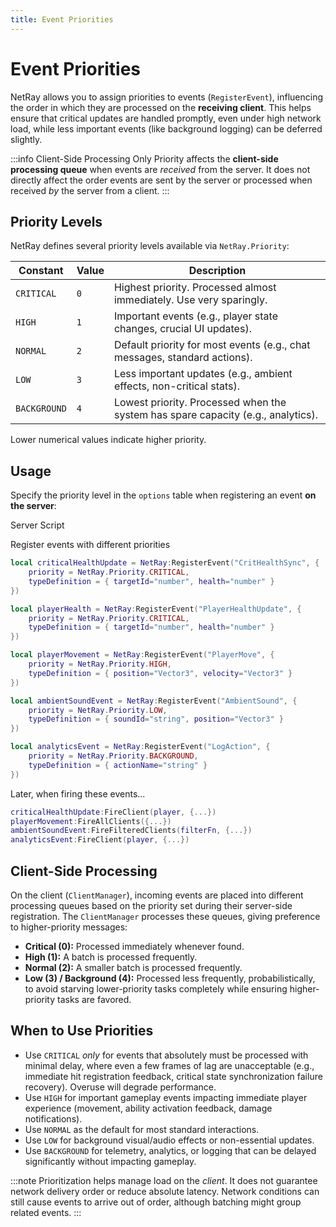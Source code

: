 ```yaml
---
title: Event Priorities
---
```


# Event Priorities

NetRay allows you to assign priorities to events (`RegisterEvent`), influencing the order in which they are processed on the **receiving client**. This helps ensure that critical updates are handled promptly, even under high network load, while less important events (like background logging) can be deferred slightly.

:::info Client-Side Processing Only
Priority affects the **client-side processing queue** when events are *received* from the server. It does not directly affect the order events are sent by the server or processed when received *by* the server from a client.
:::

## Priority Levels

NetRay defines several priority levels available via `NetRay.Priority`:

| Constant         | Value | Description                                                               |
| ---------------- | ----- | ------------------------------------------------------------------------- |
| `CRITICAL`       | `0`   | Highest priority. Processed almost immediately. Use very sparingly.        |
| `HIGH`           | `1`   | Important events (e.g., player state changes, crucial UI updates).        |
| `NORMAL`         | `2`   | Default priority for most events (e.g., chat messages, standard actions). |
| `LOW`            | `3`   | Less important updates (e.g., ambient effects, non-critical stats).     |
| `BACKGROUND`     | `4`   | Lowest priority. Processed when the system has spare capacity (e.g., analytics). |

Lower numerical values indicate higher priority.

## Usage

Specify the priority level in the `options` table when registering an event **on the server**:

Server Script

Register events with different priorities

```lua
local criticalHealthUpdate = NetRay:RegisterEvent("CritHealthSync", {
    priority = NetRay.Priority.CRITICAL,
    typeDefinition = { targetId="number", health="number" }
})

local playerHealth = NetRay:RegisterEvent("PlayerHealthUpdate", {
    priority = NetRay.Priority.CRITICAL,
    typeDefinition = { targetId="number", health="number" }
})

local playerMovement = NetRay:RegisterEvent("PlayerMove", {
    priority = NetRay.Priority.HIGH,
    typeDefinition = { position="Vector3", velocity="Vector3" }
})

local ambientSoundEvent = NetRay:RegisterEvent("AmbientSound", {
    priority = NetRay.Priority.LOW,
    typeDefinition = { soundId="string", position="Vector3" }
})

local analyticsEvent = NetRay:RegisterEvent("LogAction", {
    priority = NetRay.Priority.BACKGROUND,
    typeDefinition = { actionName="string" }
})
```

Later, when firing these events...

```lua
criticalHealthUpdate:FireClient(player, {...})
playerMovement:FireAllClients({...})
ambientSoundEvent:FireFilteredClients(filterFn, {...})
analyticsEvent:FireClient(player, {...})
```

## Client-Side Processing

On the client (`ClientManager`), incoming events are placed into different processing queues based on the priority set during their server-side registration. The `ClientManager` processes these queues, giving preference to higher-priority messages:

-   **Critical (0):** Processed immediately whenever found.
-   **High (1):** A batch is processed frequently.
-   **Normal (2):** A smaller batch is processed frequently.
-   **Low (3) / Background (4):** Processed less frequently, probabilistically, to avoid starving lower-priority tasks completely while ensuring higher-priority tasks are favored.

## When to Use Priorities

-   Use `CRITICAL` *only* for events that absolutely must be processed with minimal delay, where even a few frames of lag are unacceptable (e.g., immediate hit registration feedback, critical state synchronization failure recovery). Overuse will degrade performance.
-   Use `HIGH` for important gameplay events impacting immediate player experience (movement, ability activation feedback, damage notifications).
-   Use `NORMAL` as the default for most standard interactions.
-   Use `LOW` for background visual/audio effects or non-essential updates.
-   Use `BACKGROUND` for telemetry, analytics, or logging that can be delayed significantly without impacting gameplay.

:::note
Prioritization helps manage load on the *client*. It does not guarantee network delivery order or reduce absolute latency. Network conditions can still cause events to arrive out of order, although batching might group related events.
:::